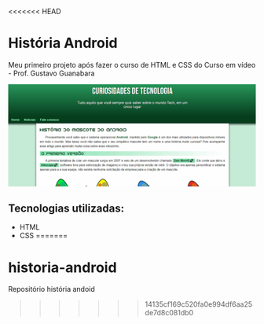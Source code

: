 <<<<<<< HEAD
# História Android
Meu primeiro projeto após fazer o curso de HTML e CSS do Curso em vídeo - Prof. Gustavo Guanabara

[<img src="imagens/projeto1.gif" alt="Gif da tela inicial do projeto Android">](https://dev-eduardo-espirito.github.io/historia-android/#)

## Tecnologias utilizadas:

- HTML
- CSS
=======
# historia-android
Repositório história andoid
>>>>>>> 14135cf169c520fa0e994df6aa25de7d8c081db0
